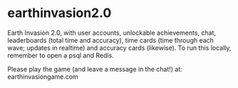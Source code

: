 # earthinvasion2.0
Earth Invasion 2.0, with user accounts, unlockable achievements, chat, leaderboards (total time and accuracy), time cards (time through each wave; updates in realtime) and accuracy cards (likewise).
To run this locally, remember to open a psql and Redis.

Please play the game (and leave a message in the chat!) at:
earthinvasiongame.com
